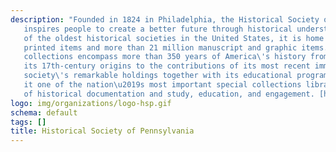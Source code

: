 ```yaml
---
description: "Founded in 1824 in Philadelphia, the Historical Society of Pennsylvania
   inspires people to create a better future through historical understanding. One
   of the oldest historical societies in the United States, it is home to some 600,000
   printed items and more than 21 million manuscript and graphic items. Its unparalleled
   collections encompass more than 350 years of America\'s history from
   its 17th-century origins to the contributions of its most recent immigrants. The
   society\'s remarkable holdings together with its educational programming make
   it one of the nation\u2019s most important special collections libraries: a center
   of historical documentation and study, education, and engagement. [https://hsp.org/](https://hsp.org/)"
logo: img/organizations/logo-hsp.gif
schema: default
tags: []
title: Historical Society of Pennsylvania
---
```

